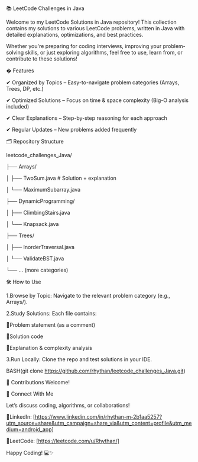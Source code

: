 📚 LeetCode Challenges in Java

Welcome to my LeetCode Solutions in Java repository! This collection contains my solutions to various LeetCode problems, written in Java with detailed explanations, optimizations, and best practices.

Whether you're preparing for coding interviews, improving your problem-solving skills, or just exploring algorithms, feel free to use, learn from, or contribute to these solutions!

� Features

✔ Organized by Topics – Easy-to-navigate problem categories (Arrays, Trees, DP, etc.)

✔ Optimized Solutions – Focus on time & space complexity (Big-O analysis included)

✔ Clear Explanations – Step-by-step reasoning for each approach

✔ Regular Updates – New problems added frequently

  🗂 Repository Structure

leetcode_challenges_Java/

├── Arrays/

│   ├── TwoSum.java         # Solution + explanation

│   └── MaximumSubarray.java

├── DynamicProgramming/

│   ├── ClimbingStairs.java

│   └── Knapsack.java

├── Trees/

│   ├── InorderTraversal.java

│   └── ValidateBST.java

└── ... (more categories)



🛠 How to Use

  1.Browse by Topic: Navigate to the relevant problem category (e.g., Arrays/).
  
  2.Study Solutions: Each file contains:
  
  🔷Problem statement (as a comment)
        
  🔷Solution code
        
  🔷Explanation & complexity analysis
        
        
  3.Run Locally: Clone the repo and test solutions in your IDE.
  

  
BASH(git clone https://github.com/rhythan/leetcode_challenges_Java.git)


🤝 Contributions Welcome!

🔗 Connect With Me

Let’s discuss coding, algorithms, or collaborations!

  💠LinkedIn: [https://www.linkedin.com/in/rhythan-m-2b1aa5257?utm_source=share&utm_campaign=share_via&utm_content=profile&utm_medium=android_app]

  💠LeetCode: [https://leetcode.com/u/Rhythan/]

Happy Coding! 💻✨
